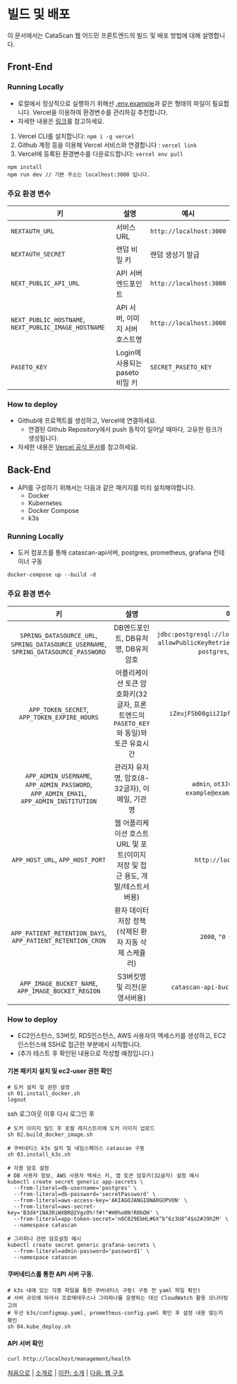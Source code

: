 # 빌드 및 배포

이 문서에서는 CataScan 웹 어드민 프론트엔드의 빌드 및 배포 방법에 대해 설명합니다.

## Front-End

### Running Locally

- 로컬에서 정상적으로 실행하기 위해선 [.env.example](./assets/.env.example)과 같은 형태의 파일이 필요합니다. Vercel을 이용하여 환경변수를 관리하길 추천합니다.
- 자세한 내용은 [링크](https://vercel.com/docs/concepts/projects/environment-variables#development-environment-variables)를 참고하세요.

1. Vercel CLI를 설치합니다: `npm i -g vercel`
2. Github 계정 등을 이용해 Vercel 서비스와 연결합니다 : `vercel link`
3. Vercel에 등록된 환경변수를 다운로드합니다: `vercel env pull`

```
npm install
npm run dev // 기본 주소는 localhost:3000 입니다.
```

### 주요 환경 변수

| 키                                                   | 설명                            | 예시                    |
| ---------------------------------------------------- | ------------------------------- | ----------------------- |
| `NEXTAUTH_URL`                                       | 서비스 URL                      | `http://localhost:3000` |
| `NEXTAUTH_SECRET`                                    | 랜덤 비밀 키                    | 랜덤 생성기 발급        |
| `NEXT_PUBLIC_API_URL`                                | API 서버 엔드포인트             | `http://localhost:3000` |
| `NEXT_PUBLIC_HOSTNAME`, `NEXT_PUBLIC_IMAGE_HOSTNAME` | API 서버, 이미지 서버 호스트명  | `http://localhost:3000` |
| `PASETO_KEY`                                         | Login에 사용되는 paseto 비밀 키 | `SECRET_PASETO_KEY`     |

### How to deploy

- Github에 프로젝트를 생성하고, Vercel에 연결하세요.
  - 연결된 Github Repository에서 push 동작이 일어날 때마다, 고유한 링크가 생성됩니다.
- 자세한 내용은 [Vercel 공식 문서](https://vercel.com/docs/deployments)를 참고하세요.


## Back-End

- API를 구성하기 위해서는 다음과 같은 패키지를 미리 설치해야합니다. 
  - Docker
  - Kubernetes
  - Docker Compose 
  - k3s

### Running Locally
- 도커 컴포즈를 통해 catascan-api서버, postgres, prometheus, grafana 컨테이너 구동
```
docker-compose up --build -d
```

### 주요 환경 변수

| 키                                                   | 설명                            | 예시                    |
| :----------------------------------------------------: | :-------------------------------: | :-----------------------: |
| `SPRING_DATASOURCE_URL`, `SPRING_DATASOURCE_USERNAME`, `SPRING_DATASOURCE_PASSWORD`| DB엔드포인트, DB유저명, DB유저암호 | `jdbc:postgresql://localhost:5432/postgres?allowPublicKeyRetrieval=true&useSSL=false`, `postgres`, `dbpassword` |
| `APP_TOKEN_SECRET`, `APP_TOKEN_EXPIRE_HOURS` | 어플리케이션 토큰 암호화키(32글자, 프론트엔드의 `PASETO_KEY`와 동일)와 토큰 유효시간  | `iZeujFSbD8gii21pfx8XFMH56V71inkP`, `12` |
| `APP_ADMIN_USERNAME`, `APP_ADMIN_PASSWORD`, `APP_ADMIN_EMAIL`, `APP_ADMIN_INSTITUTION` | 관리자 유저명, 암호(8-32글자), 이메일, 기관명  | `admin`, `ot3Jr6zh58Ft0U4L`, `example@example.com`, `Eyelab` |
| `APP_HOST_URL`, `APP_HOST_PORT` | 웹 어플리케이션 호스트 URL 및 포트(이미지 저장 및 접근 용도, 개발/테스트서버용)  | `http://localhost`, `8080` |
| `APP_PATIENT_RETENTION_DAYS`, `APP_PATIENT_RETENTION_CRON` | 환자 데이터 저장 정책(삭제된 환자 자동 삭제 스케쥴러)  | `2000`, `"0 0 1 * * ?"` |
| `APP_IMAGE_BUCKET_NAME`, `APP_IMAGE_BUCKET_REGION` | S3버킷명 및 리전(운영서버용)  | `catascan-api-bucket`, `ap-northeast-2` |

### How to deploy
- EC2인스턴스, S3버킷, RDS인스턴스, AWS 사용자의 액세스키를 생성하고, EC2인스턴스에 SSH로 접근한 부분에서 시작합니다. 
- (추가 테스트 후 확인된 내용으로 작성할 예정입니다.)

#### 기본 패키지 설치 및 ec2-user 권한 확인
```
# 도커 설치 및 권한 설정
sh 01.install_docker.sh
logout
```
ssh 로그아웃 이후 다시 로그인 후
```
# 도커 이미지 빌드 후 로컬 레지스트리에 도커 이미지 업로드
sh 02.build_docker_image.sh
```

```
# 쿠버네티스 k3s 설치 및 네임스페이스 catascan 구동
sh 03.install_k3s.sh
```

```
# 각종 암호 설정
# DB 사용자 정보, AWS 사용자 엑세스 키, 앱 토큰 암호키(32글자) 설정 예시
kubectl create secret generic app-secrets \
  --from-literal=db-username='postgres' \
  --from-literal=db-password='secretPassword' \
  --from-literal=aws-access-key='AKIAGOJANGIONARGOPVON' \
  --from-literal=aws-secret-key='B3d4*1NA3RiWXBR@2VgzO%!f#!^#H0%o0N!R0bOH' \
  --from-literal=app-token-secret='n0C029EbHL#6X^b^6z3U8^4$o2#J9h2M' \
  --namespace catascan
```
```
# 그라파나 관련 암호설정 예시
kubectl create secret generic grafana-secrets \
  --from-literal=admin-password='password1' \
  --namespace catascan
```
#### 쿠버네티스를 통한 API 서버 구동. 
```
# k3s 내에 있는 각종 파일을 통한 쿠버네티스 구동( 구동 전 yaml 파일 확인)
# 서버 규모에 따라서 프로메테우스나 그라파나를 운영하는 대신 CloudWatch 활용 모니터링 고려
# 우선 k3s/configmap.yaml, prometheus-config.yaml 확인 후 설정 내용 맞는지 확인
sh 04.kube_deploy.sh
```

#### API 서버 확인
```
curl http://localhost/management/health
```



[처음으로](../overview.md) |
[소개로](00_introduction.md) |
[이전: 소개](00_introduction.md) |
[다음: 웹 구조](02_web_architecture.md)